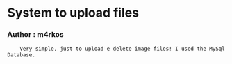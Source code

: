 # System to upload files

### Author :  m4rkos
```
    Very simple, just to upload e delete image files! I used the MySql Database.
